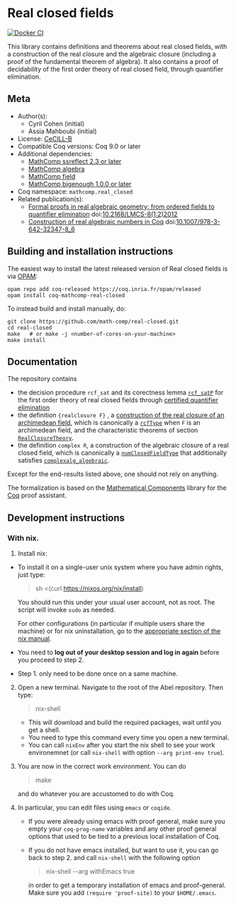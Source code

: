 <!---
This file was generated from `meta.yml`, please do not edit manually.
Follow the instructions on https://github.com/coq-community/templates to regenerate.
--->
# Real closed fields

[![Docker CI][docker-action-shield]][docker-action-link]

[docker-action-shield]: https://github.com/math-comp/real-closed/actions/workflows/docker-action.yml/badge.svg?branch=master
[docker-action-link]: https://github.com/math-comp/real-closed/actions/workflows/docker-action.yml




This library contains definitions and theorems about real closed
fields, with a construction of the real closure and the algebraic
closure (including a proof of the fundamental theorem of
algebra). It also contains a proof of decidability of the first
order theory of real closed field, through quantifier elimination.

## Meta

- Author(s):
  - Cyril Cohen (initial)
  - Assia Mahboubi (initial)
- License: [CeCILL-B](CECILL-B)
- Compatible Coq versions: Coq 9.0 or later
- Additional dependencies:
  - [MathComp ssreflect 2.3 or later](https://math-comp.github.io)
  - [MathComp algebra](https://math-comp.github.io)
  - [MathComp field](https://math-comp.github.io)
  - [MathComp bigenough 1.0.0 or later](https://github.com/math-comp/bigenough)
- Coq namespace: `mathcomp.real_closed`
- Related publication(s):
  - [Formal proofs in real algebraic geometry: from ordered fields to quantifier elimination](https://hal.inria.fr/inria-00593738v4) doi:[10.2168/LMCS-8(1:2)2012](https://doi.org/10.2168/LMCS-8(1:2)2012)
  - [Construction of real algebraic numbers in Coq](https://hal.inria.fr/hal-00671809v2) doi:[10.1007/978-3-642-32347-8_6](https://doi.org/10.1007/978-3-642-32347-8_6)

## Building and installation instructions

The easiest way to install the latest released version of Real closed fields
is via [OPAM](https://opam.ocaml.org/doc/Install.html):

```shell
opam repo add coq-released https://coq.inria.fr/opam/released
opam install coq-mathcomp-real-closed
```

To instead build and install manually, do:

``` shell
git clone https://github.com/math-comp/real-closed.git
cd real-closed
make   # or make -j <number-of-cores-on-your-machine> 
make install
```



## Documentation
The repository contains
- the decision procedure `rcf_sat` and its corectness lemma [`rcf_satP`](https://github.com/math-comp/real-closed/blob/3721886fffb13ea9c80824043f119ffed0c780f2/theories/qe_rcf.v#L991) for the first order theory of real closed fields through
[certified quantifier elimination](https://hal.inria.fr/inria-00593738v4)
- the definition `{realclosure F}` , a [construction of the real closure of an archimedean field](https://hal.inria.fr/hal-00671809v2), which is canonically a [`rcfType`](https://github.com/math-comp/math-comp/blob/c1ec9cd8e7e50f73159613c492aad4c6c40bc3aa/mathcomp/algebra/ssrnum.v#L63) when `F` is an archimedean field, and the characteristic theorems of section [`RealClosureTheory`](https://github.com/math-comp/real-closed/blob/3721886fffb13ea9c80824043f119ffed0c780f2/theories/realalg.v#L1477).
- the definition `complex R`,  a construction of the algebraic closure of a real closed field, which is canonically a [`numClosedFieldType`](https://github.com/math-comp/math-comp/blob/c1ec9cd8e7e50f73159613c492aad4c6c40bc3aa/mathcomp/algebra/ssrnum.v#L73) that additionally satisfies [`complexalg_algebraic`](https://github.com/math-comp/real-closed/blob/3721886fffb13ea9c80824043f119ffed0c780f2/theories/complex.v#L1324).

Except for the end-results listed above, one should not rely on anything.

The formalization is based on the [Mathematical Components](https://github.com/math-comp/math-comp)
library for the [Coq](https://coq.inria.fr) proof assistant.


## Development instructions

### With nix.

1. Install nix:
  - To install it on a single-user unix system where you have admin
    rights, just type:

    > sh <(curl https://nixos.org/nix/install)

    You should run this under your usual user account, not as
    root. The script will invoke `sudo` as needed.

    For other configurations (in particular if multiple users share
    the machine) or for nix uninstallation, go to the [appropriate
    section of the nix
    manual](https://nixos.org/nix/manual/#ch-installing-binary).

  - You need to **log out of your desktop session and log in again** before you proceed to step 2.

  - Step 1. only need to be done once on a same machine.

2. Open a new terminal. Navigate to the root of the Abel repository. Then type:
   > nix-shell

   - This will download and build the required packages, wait until
     you get a shell.
   - You need to type this command every time you open a new terminal.
   - You can call `nixEnv` after you start the nix shell to see your
     work environemnet (or call `nix-shell` with option `--arg
     print-env true`).

3. You are now in the correct work environment. You can do
   > make

   and do whatever you are accustomed to do with Coq.

4. In particular, you can edit files using `emacs` or `coqide`.

   - If you were already using emacs with proof general, make sure you
     empty your `coq-prog-name` variables and any other proof general
     options that used to be tied to a previous local installation of
     Coq.
   - If you do not have emacs installed, but want to use it, you can
     go back to step 2. and call `nix-shell` with the following option
     > nix-shell --arg withEmacs true

     in order to get a temporary installation of emacs and
     proof-general.  Make sure you add `(require 'proof-site)` to your
     `$HOME/.emacs`.
